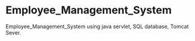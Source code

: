 # Employee_Management_System
Employee_Management_System using java servlet, SQL database, Tomcat Sever.
